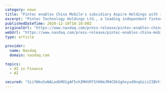 ```yaml
---
category: news
title: "Pintec enables China Mobile's subsidiary Aspire Holdings with intelligent fintech solutions"
excerpt: "Pintec Technology Holdings Ltd., a leading independent fintech solutions provider, announced today that it has cooperated with China Mobile Communications Corp.' s subsidiary Aspire Holdings Ltd. to jointly develop advanced fintech solutions,"
publishedDateTime: 2020-12-18T10:10:00Z
originalUrl: "https://www.nasdaq.com/press-release/pintec-enables-china-mobiles-subsidiary-aspire-holdings-with-intelligent-fintech"
webUrl: "https://www.nasdaq.com/press-release/pintec-enables-china-mobiles-subsidiary-aspire-holdings-with-intelligent-fintech"
type: article

provider:
  name: Nasdaq
  domain: nasdaq.com

topics:
  - AI in Finance
  - AI

secured: "SiifWkoSoNALedkMO1gAF5vhIMHtM7SYH9mJM4CDkSghxyvd9nqGzisIIBVt1v/txsK4N1X0mpq4AMZT/mIDWPjJqgpaGGOwzvUFJ4IvRB8Sc1bBa9NotdpKPE1X8k7FbQ9gJKGAAdNMD69ImPQYRACLuWPXBWzc+SeR88AuWmRISiw4zHy9yLf2RmKO4VTKZcCy9RnjxXIG9meU50iR8w6k1TDtYwX6X2KrqwgNHXQ33pgw7fufyp6Osh8T1Xlg+hH1VTi54vWCXZ2WVot+ZuiLQsHHtL8YsEsWennlVyjqaNhQ8Lw0rq6Z6aW7OUj4FOAOFuywuHJfXSH7YGMaf57omMzxJvynAuv9e7tT91A=;h6xM22z+7rB8RPDsSvFgFA=="
---
```


